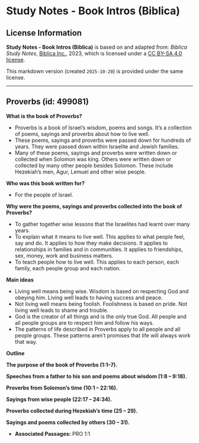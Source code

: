 # Study Notes - Book Intros (Biblica)

## License Information

**Study Notes - Book Intros (Biblica)** is based on and adapted from: _Biblica Study Notes_, [Biblica Inc.](https://www.biblica.com/), 2023, which is licensed under a [CC BY-SA 4.0 license](https://creativecommons.org/licenses/by-sa/4.0/legalcode.en).

This markdown version (created `2025-10-20`) is provided under the same license.



--------------------------------

## Proverbs (id: 499081)

**What is the book of Proverbs?**

* Proverbs is a book of Israel’s wisdom, poems and songs. It’s a collection of poems, sayings and proverbs about how to live well.
* These poems, sayings and proverbs were passed down for hundreds of years. They were passed down within Israelite and Jewish families.
* Many of these poems, sayings and proverbs were written down or collected when Solomon was king. Others were written down or collected by many other people besides Solomon. These include Hezekiah’s men, Agur, Lemuel and other wise people.

**Who was this book written for?**

* For the people of Israel.

**Why were the poems, sayings and proverbs collected into the book of Proverbs?**

* To gather together wise lessons that the Israelites had learnt over many years.
* To explain what it means to live well. This applies to what people feel, say and do. It applies to how they make decisions. It applies to relationships in families and in communities. It applies to friendships, sex, money, work and business matters.
* To teach people how to live well. This applies to each person, each family, each people group and each nation.

**Main ideas**

* Living well means being wise. Wisdom is based on respecting God and obeying him. Living well leads to having success and peace.
* Not living well means being foolish. Foolishness is based on pride. Not living well leads to shame and trouble.
* God is the creator of all things and is the only true God. All people and all people groups are to respect him and follow his ways.
* The patterns of life described in Proverbs apply to all people and all people groups. These patterns aren’t promises that life will always work that way.

**Outline**

**The purpose of the book of Proverbs (1:1–7\).**

**Speeches from a father to his son and poems about wisdom (1:8 – 9:18\).**

**Proverbs from Solomon’s time (10:1 – 22:16\).**

**Sayings from wise people (22:17 – 24:34\).**

**Proverbs collected during Hezekiah’s time (25 – 29\).**

**Sayings and poems collected by others (30 – 31\).**

* **Associated Passages:** PRO 1:1

